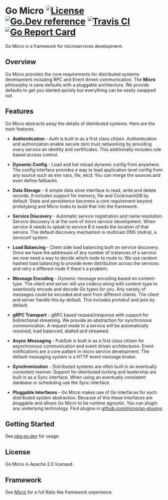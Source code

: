 # Go Micro [![License](https://img.shields.io/:license-apache-blue.svg)](https://opensource.org/licenses/Apache-2.0) [![Go.Dev reference](https://img.shields.io/badge/go.dev-reference-007d9c?logo=go&logoColor=white&style=flat-square)](https://pkg.go.dev/github.com/micro/go-micro/v3?tab=overview) [![Travis CI](https://api.travis-ci.org/micro/go-micro.svg?branch=master)](https://travis-ci.org/micro/go-micro) [![Go Report Card](https://goreportcard.com/badge/micro/go-micro)](https://goreportcard.com/report/github.com/micro/go-micro) 

Go Micro is a framework for microservices development.

## Overview

Go Micro provides the core requirements for distributed systems development including RPC and Event driven communication. 
The **Micro** philosophy is sane defaults with a pluggable architecture. We provide defaults to get you started quickly 
but everything can be easily swapped out. 

## Features

Go Micro abstracts away the details of distributed systems. Here are the main features.

- **Authentication** - Auth is built in as a first class citizen. Authentication and authorization enable secure 
zero trust networking by providing every service an identity and certificates. This additionally includes rule 
based access control.

- **Dynamic Config** - Load and hot reload dynamic config from anywhere. The config interface provides a way to load application 
level config from any source such as env vars, file, etcd. You can merge the sources and even define fallbacks.

- **Data Storage** - A simple data store interface to read, write and delete records. It includes support for memory, file and 
CockroachDB by default. State and persistence becomes a core requirement beyond prototyping and Micro looks to build that into the framework.

- **Service Discovery** - Automatic service registration and name resolution. Service discovery is at the core of micro service 
development. When service A needs to speak to service B it needs the location of that service. The default discovery mechanism is 
multicast DNS (mdns), a zeroconf system.

- **Load Balancing** - Client side load balancing built on service discovery. Once we have the addresses of any number of instances 
of a service we now need a way to decide which node to route to. We use random hashed load balancing to provide even distribution 
across the services and retry a different node if there's a problem. 

- **Message Encoding** - Dynamic message encoding based on content-type. The client and server will use codecs along with content-type 
to seamlessly encode and decode Go types for you. Any variety of messages could be encoded and sent from different clients. The client 
and server handle this by default. This includes protobuf and json by default.

- **gRPC Transport** - gRPC based request/response with support for bidirectional streaming. We provide an abstraction for synchronous communication. A request made to a service will be automatically resolved, load balanced, dialled and streamed.

- **Async Messaging** - PubSub is built in as a first class citizen for asynchronous communication and event driven architectures. 
Event notifications are a core pattern in micro service development. The default messaging system is a HTTP event message broker.

- **Synchronization** - Distributed systems are often built in an eventually consistent manner. Support for distributed locking and 
leadership are built in as a Sync interface. When using an eventually consistent database or scheduling use the Sync interface.

- **Pluggable Interfaces** - Go Micro makes use of Go interfaces for each distributed system abstraction. Because of this these interfaces 
are pluggable and allows Go Micro to be runtime agnostic. You can plugin any underlying technology. Find plugins in 
[github.com/micro/go-plugins](https://github.com/micro/go-plugins).

## Getting Started

See [pkg.go.dev](https://pkg.go.dev/github.com/micro/go-micro/v3?tab=overview) for usage.

## License

Go Micro is Apache 2.0 licensed.

## Framework

See [Micro](https://github.com/micro/micro) for a full Rails like framework experience.
